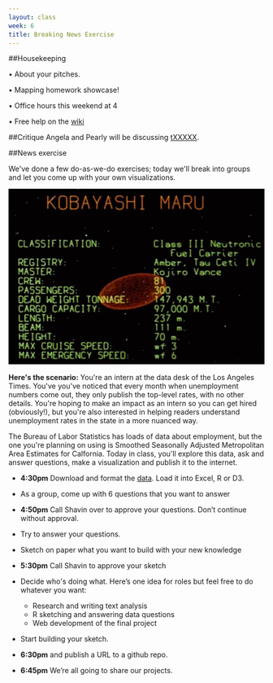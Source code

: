 ```yaml
---
layout: class
week: 6
title: Breaking News Exercise
---
```


##Housekeeping


• About your pitches.

• Mapping homework showcase!

• Office hours this weekend at 4

• Free help on the [wiki](https://github.com/shancarter/ucb-dataviz-fall-2013/wiki/Things-We-Don't-Get)

##Critique
Angela and Pearly will be discussing [tXXXXX](http://www.google.com).




##News exercise

We've done a few do-as-we-do exercises; today we'll break into groups and let you come up with your own visualizations.

<img src="kobayashi-maru.jpg">

**Here's the scenario:** You're an intern at the data desk of the Los Angeles Times. You've you've noticed that every month when unemployment numbers come out, they only publish the top-level rates, with no other details. You're hoping to make an impact as an intern so you can get hired (obviously!), but you're also interested in helping readers understand unemployment rates in the state in a more nuanced way.

The Bureau of Labor Statistics has loads of data about employment, but the one you're planning on using is Smoothed Seasonally Adjusted Metropolitan Area Estimates for Calfornia. Today in class, you'll explore this data, ask and answer questions, make a visualization and publish it to the internet.

- **4:30pm** Download and format the [data](http://www.bls.gov/lau/metrossa.htm). Load it into Excel, R or D3.

- As a group, come up with 6 questions that you want to answer

- **4:50pm** Call Shavin over to approve your questions. Don’t continue without approval.

- Try to answer your questions.

- Sketch on paper what you want to build with your new knowledge

- **5:30pm** Call Shavin to approve your sketch

- Decide who's doing what. Here’s one idea for roles but feel free to do whatever you want:
    - Research and writing text analysis
    - R sketching and answering data questions
    - Web development of the final project

- Start building your sketch.

- **6:30pm** and publish a URL to a github repo.

- **6:45pm** We’re all going to share our projects.
